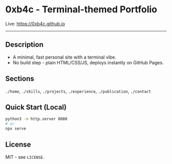# 0xb4c - Terminal-themed Portfolio

Live: https://0xb4c.github.io

---

## Description
- A minimal, fast personal site with a terminal vibe.
- No build step - plain HTML/CSS/JS, deploys instantly on GitHub Pages.

## Sections
`./home`, `./skills`, `./projects`, `./experience`, `./publication`, `./contact`

## Quick Start (Local)
```bash
python3 -m http.server 8080
# or
npx serve
```

## License

MIT - see `LICENSE`.